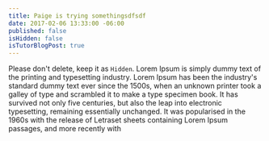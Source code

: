 ```yaml
---
title: Paige is trying somethingsdfsdf
date: 2017-02-06 13:33:00 -06:00
published: false
isHidden: false
isTutorBlogPost: true
---
```


Please don't delete, keep it as `Hidden`. Lorem Ipsum is simply dummy text of the printing and typesetting industry. Lorem Ipsum has been the industry's standard dummy text ever since the 1500s, when an unknown printer took a galley of type and scrambled it to make a type specimen book. It has survived not only five centuries, but also the leap into electronic typesetting, remaining essentially unchanged. It was popularised in the 1960s with the release of Letraset sheets containing Lorem Ipsum passages, and more recently with
